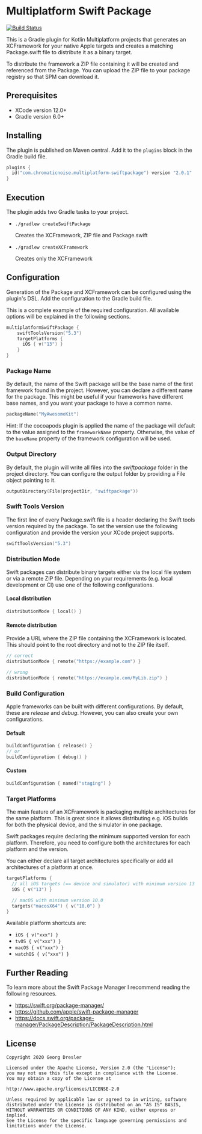 # Multiplatform Swift Package

[![Build Status](https://travis-ci.com/ge-org/multiplatform-swiftpackage.svg?branch=master)](https://travis-ci.com/ge-org/multiplatform-swiftpackage)

This is a Gradle plugin for Kotlin Multiplatform projects that generates an XCFramework for your native Apple targets
and creates a matching Package.swift file to distribute it as a binary target.

To distribute the framework a ZIP file containing it will be created and referenced from the Package.
You can upload the ZIP file to your package registry so that SPM can download it.

## Prerequisites
* XCode version 12.0+
* Gradle version 6.0+

## Installing
The plugin is published on Maven central. Add it to the `plugins` block in the Gradle build file.

```kotlin
plugins {
  id("com.chromaticnoise.multiplatform-swiftpackage") version "2.0.1"
}
```

## Execution
The plugin adds two Gradle tasks to your project.

* ```./gradlew createSwiftPackage```

    Creates the XCFramework, ZIP file and Package.swift


* ```./gradlew createXCFramework```

    Creates only the XCFramework

## Configuration
Generation of the Package and XCFramework can be configured using the plugin's DSL.
Add the configuration to the Gradle build file.

This is a complete example of the required configuration. All available options will be explained in the following sections.

```kotlin
multiplatformSwiftPackage {
    swiftToolsVersion("5.3")
    targetPlatforms {
      iOS { v("13") }
    }
}
```

### Package Name
By default, the name of the Swift package will be the base name of the first framework found in the project.
However, you can declare a different name for the package.
This might be useful if your frameworks have different base names, and you want your package to have a common name.

```kotlin
packageName("MyAwesomeKit")
```

Hint:
If the cocoapods plugin is applied the name of the package will default to the value assigned to the `frameworkName` property.
Otherwise, the value of the `baseName` property of the framework configuration will be used.

### Output Directory
By default, the plugin will write all files into the _swiftpackage_ folder in the project directory.
You can configure the output folder by providing a File object pointing to it.

```kotlin
outputDirectory(File(projectDir, "swiftpackage"))
```

### Swift Tools Version
The first line of every Package.swift file is a header declaring the Swift tools version  required by the package.
To set the version use the following configuration and provide the version your XCode project supports.

```kotlin
swiftToolsVersion("5.3")
```

### Distribution Mode
Swift packages can distribute binary targets either via the local file system or via a remote ZIP file.
Depending on your requirements (e.g. local development or CI) use one of the following configurations.

#### Local distribution
```kotlin
distributionMode { local() }
```

#### Remote distribution
Provide a URL where the ZIP file containing the XCFramework is located.
This should point to the root directory and not to the ZIP file itself. 
```kotlin
// correct
distributionMode { remote("https://example.com") }

// wrong
distributionMode { remote("https://example.com/MyLib.zip") }
```

### Build Configuration
Apple frameworks can be built with different configurations. By default, these are _release_ and _debug_.
However, you can also create your own configurations.

#### Default
```kotlin
buildConfiguration { release() }
// or
buildConfiguration { debug() }
```

#### Custom
```kotlin
buildConfiguration { named("staging") }
```

### Target Platforms
The main feature of an XCFramework is packaging multiple architectures for the same platform.
This is great since it allows distributing e.g. iOS builds for both the physical device, and the simulator in one package.

Swift packages require declaring the minimum supported version for each platform.
Therefore, you need to configure both the architectures for each platform and the version.

You can either declare all target architectures specifically or add all architectures of a platform at once.

```kotlin
targetPlatforms {
  // all iOS targets (== device and simulator) with minimum version 13
  iOS { v("13") }

  // macOS with minimum version 10.0
  targets("macosX64") { v("10.0") }
}
```

Available platform shortcuts are:
- `iOS { v("xxx") }`
- `tvOS { v("xxx") }`
- `macOS { v("xxx") }`
- `watchOS { v("xxx") }`

## Further Reading
To learn more about the Swift Package Manager I recommend reading the following resources.

* https://swift.org/package-manager/
* https://github.com/apple/swift-package-manager
* https://docs.swift.org/package-manager/PackageDescription/PackageDescription.html

## License
```text
Copyright 2020 Georg Dresler

Licensed under the Apache License, Version 2.0 (the "License");
you may not use this file except in compliance with the License.
You may obtain a copy of the License at

http://www.apache.org/licenses/LICENSE-2.0

Unless required by applicable law or agreed to in writing, software
distributed under the License is distributed on an "AS IS" BASIS,
WITHOUT WARRANTIES OR CONDITIONS OF ANY KIND, either express or implied.
See the License for the specific language governing permissions and
limitations under the License.
```
